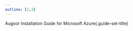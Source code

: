 ```yaml
---
outline: [2,3]
---
```


Augoor Installation Guide for Microsoft Azure{.guide-set-title}

<!--@include: ../parts/configuration.md-->